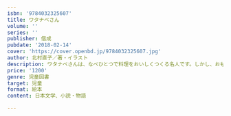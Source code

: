 ```yaml
---
isbn: '9784032325607'
title: ワタナベさん
volume: ''
series: ''
publisher: 偕成
pubdate: '2018-02-14'
cover: 'https://cover.openbd.jp/9784032325607.jpg'
author: 北村直子／著・イラスト
description: ワタナベさんは、なべひとつで料理をおいしくつくる名人です。しかし、おもわぬ注文がきてしまい……。ユニークでおいい絵本。
price: '1200'
genre: 児童図書
target: 児童
format: 絵本
content: 日本文学、小説・物語

---
```

